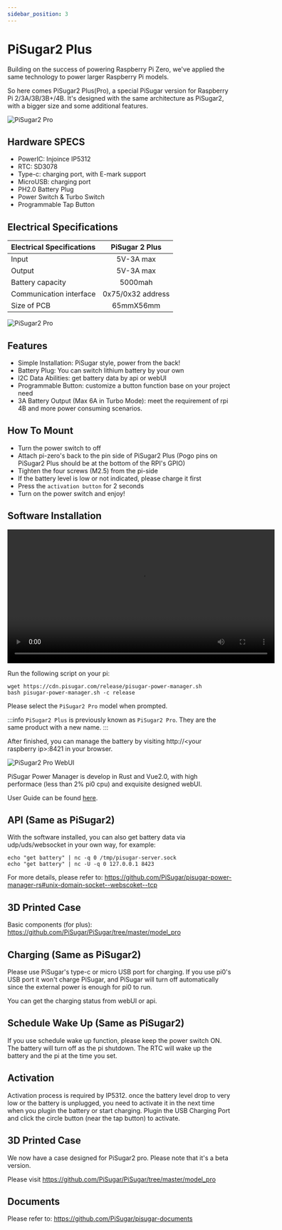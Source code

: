 ```yaml
---
sidebar_position: 3
---
```


# PiSugar2 Plus

Building on the success of powering Raspberry Pi Zero, we've applied the same technology to power larger Raspberry Pi models.

So here comes PiSugar2 Plus(Pro), a special PiSugar version for Raspberry Pi 2/3A/3B/3B+/4B. It's designed with the same architecture as PiSugar2, with a bigger size and some additional features.

![PiSugar2 Pro](https://cdn.pisugar.com/img/pro-3.JPG?imageView2/0/w/800)

## Hardware SPECS

* PowerIC: Injoince IP5312
* RTC: SD3078
* Type-c: charging port, with E-mark support
* MicroUSB: charging port
* PH2.0 Battery Plug
* Power Switch & Turbo Switch
* Programmable Tap Button

## Electrical Specifications

| Electrical Specifications |  PiSugar 2 Plus   |
| :------------------------ | :---------------: | 
| Input                     |     5V-3A max      | 
| Output                    |     5V-3A max      | 
| Battery capacity          |      5000mah      | 
| Communication interface   | 0x75/0x32 address |
| Size of PCB               |     65mmX56mm     |

<!-- <p align="left">
  <img width="400" src="http://cdn.pisugar.com/img/pro-1.JPG?imageView2/0/w/800">
</p> -->
![PiSugar2 Pro](https://cdn.pisugar.com/img/pro-1.JPG?imageView2/0/w/800)

## Features

* Simple Installation: PiSugar style, power from the back!
* Battery Plug: You can switch lithium battery by your own 
* I2C Data Abilities: get battery data by api or webUI
* Programmable Button: customize a button function base on your project need
* 3A Battery Output (Max 6A in Turbo Mode): meet the requirement of rpi 4B and more power consuming scenarios.

## How To Mount

- Turn the power switch to off
- Attach pi-zero's back to the pin side of PiSugar2 Plus (Pogo pins on PiSugar2 Plus should be at the bottom of the RPI's GPIO)
- Tighten the four screws (M2.5) from the pi-side
- If the battery level is low or not indicated, please charge it first
- Press the `activation button` for 2 seconds
- Turn on the power switch and enjoy!

## Software Installation

<!-- https://cdn.pisugar.com/pisugar-docs/video/pisugar2plus-software-install.mp4 -->
<video width="600" controls>
  <source src="https://cdn.pisugar.com/pisugar-docs/video/pisugar2plus-software-install.mp4" type="video/mp4"></source>
</video>

Run the following script on your pi:

```
wget https://cdn.pisugar.com/release/pisugar-power-manager.sh
bash pisugar-power-manager.sh -c release
```

Please select the `PiSugar2 Pro` model when prompted.

:::info
`PiSugar2 Plus` is previously known as `PiSugar2 Pro`. They are the same product with a new name.
:::

After finished, you can manage the battery by visiting http://\<your raspberry ip\>:8421 in your browser.

<!-- <p>
  <img width="600" src="http://cdn.pisugar.com/pisugar2/images/ui.png?imageView2/0/w/800">
</p> -->
![PiSugar2 Pro WebUI](https://cdn.pisugar.com/pisugar2/images/ui.png?imageView2/0/w/800)

PiSugar Power Manager is develop in Rust and Vue2.0, with high performace (less than 2% pi0 cpu) and exquisite designed webUI. 

User Guide can be found [here](../pisugar-power-manager).

## API (Same as PiSugar2)

With the software installed, you can also get battery data via udp/uds/websocket in your own way, for example:

```
echo "get battery" | nc -q 0 /tmp/pisugar-server.sock
echo "get battery" | nc -U -q 0 127.0.0.1 8423
```

For more details, please refer to: https://github.com/PiSugar/pisugar-power-manager-rs#unix-domain-socket--webscoket--tcp

## 3D Printed Case

Basic components (for plus): https://github.com/PiSugar/PiSugar/tree/master/model_pro

## Charging (Same as PiSugar2)

Please use PiSugar's type-c or micro USB port for charging. If you use pi0's USB port it won't charge PiSugar, and PiSugar will turn off automatically since the external power is enough for pi0 to run.

You can get the charging status from webUI or api.

## Schedule Wake Up (Same as PiSugar2)

If you use schedule wake up function, please keep the power switch ON. The battery will turn off as the pi shutdown. The RTC will wake up the battery and the pi at the time you set.

## Activation

Activation process is required by IP5312. once the battery level drop to very low or the battery is unplugged, you need to activate it in the next time when you plugin the battery or start charging. Plugin the USB Charging Port and click the circle button (near the tap button) to activate.

## 3D Printed Case

We now have a case designed for PiSugar2 pro. Please note that it's a beta version.

Please visit https://github.com/PiSugar/PiSugar/tree/master/model_pro

## Documents

Please refer to: https://github.com/PiSugar/pisugar-documents



